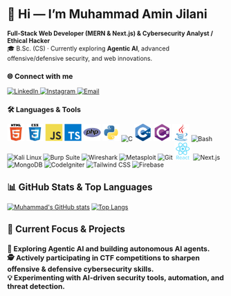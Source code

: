 # 👋 Hi — I’m Muhammad Amin Jilani

**Full-Stack Web Developer (MERN & Next.js) & Cybersecurity Analyst / Ethical Hacker**  
🎓 B.Sc. (CS) · Currently exploring **Agentic AI**, advanced offensive/defensive security, and web innovations.


<p>
</p>
<p></p>
<p></p>
<p></p>

<h3 align="left">🌐 Connect with me</h3>
<p align="left">
  <a href="https://linkedin.com/in/mdaminjilani" target="_blank">
    <img src="https://img.shields.io/badge/LinkedIn-0077B5?style=for-the-badge&logo=linkedin&logoColor=white" alt="LinkedIn"/>
  </a>
  <a href="https://instagram.com/_muhammadamin313" target="_blank">
    <img src="https://img.shields.io/badge/Instagram-E4405F?style=for-the-badge&logo=instagram&logoColor=white" alt="Instagram"/>
  </a>
  <a href="mailto:mdaminjilani313@gmail.com" target="_blank">
    <img src="https://img.shields.io/badge/Email-D14836?style=for-the-badge&logo=gmail&logoColor=white" alt="Email"/>
  </a>
</p>


<p></p>
<p></p>
<p></p>

<h3 align="left">🛠️ Languages & Tools</h3>

<p align="left">
  <img src="https://raw.githubusercontent.com/devicons/devicon/master/icons/html5/html5-original-wordmark.svg" alt="HTML5" width="40" height="40"/> 
  <img src="https://raw.githubusercontent.com/devicons/devicon/master/icons/css3/css3-original-wordmark.svg" alt="CSS3" width="40" height="40"/> 
  <img src="https://raw.githubusercontent.com/devicons/devicon/master/icons/javascript/javascript-original.svg" alt="JavaScript" width="40" height="40"/> 
  <img src="https://raw.githubusercontent.com/devicons/devicon/master/icons/typescript/typescript-original.svg" alt="TypeScript" width="40" height="40"/> 
  <img src="https://raw.githubusercontent.com/devicons/devicon/master/icons/php/php-original.svg" alt="PHP" width="40" height="40"/> 
  <img src="https://raw.githubusercontent.com/devicons/devicon/master/icons/python/python-original.svg" alt="Python" width="40" height="40"/> 
  <img src="https://cdn.worldvectorlogo.com/logos/c-1.svg" alt="C" width="40" height="40"/> 
  <img src="https://raw.githubusercontent.com/devicons/devicon/master/icons/cplusplus/cplusplus-original.svg" alt="C++" width="40" height="40"/> 
  <img src="https://raw.githubusercontent.com/devicons/devicon/master/icons/csharp/csharp-original.svg" alt="C#" width="40" height="40"/> 
  <img src="https://raw.githubusercontent.com/devicons/devicon/master/icons/java/java-original.svg" alt="Java" width="40" height="40"/> 
  <img src="https://cdn.worldvectorlogo.com/logos/bash-2.svg" alt="Bash" width="40" height="40"/> 

  
  <img src="https://cdn.worldvectorlogo.com/logos/kali-1.svg" alt="Kali Linux" width="60" height="60"/> 
  <img src="https://th.bing.com/th/id/OIP.2G_s9unih8IKXSI00hfedQAAAA?w=162&h=180&c=7&r=0&o=7&pid=1.7&rm=3" alt="Burp Suite" width="40" height="40"/> 
  <img src="https://th.bing.com/th/id/ODF.4bXTMJ7Y3pWeFd-qhCN_Og?w=32&h=32&qlt=90&pcl=fffffc&o=6&pid=1.2" alt="Wireshark" width="40" height="40"/> 
  <img src="https://dashboard.snapcraft.io/site_media/appmedia/2022/08/metasploit-framework-logo.svg.png" alt="Metasploit" width="40" height="40"/> 
  <img src="https://cdn.worldvectorlogo.com/logos/git-icon.svg" alt="Git" width="40" height="40"/> 
  <img src="https://raw.githubusercontent.com/devicons/devicon/master/icons/react/react-original-wordmark.svg" alt="React" width="40" height="40"/> 
  <img src="https://th.bing.com/th/id/ODF.MzoL3O4svOEyO-tUNCEcNA?w=32&h=32&qlt=90&pcl=fffffa&o=6&pid=1.2" alt="Next.js" width="40" height="40"/> 
  <img src="https://cdn.worldvectorlogo.com/logos/mongodb-icon-1-1.svg" alt="MongoDB" width="40" height="40"/> 
  <img src="https://cdn.worldvectorlogo.com/logos/codeigniter.svg" alt="CodeIgniter" width="40" height="40"/> 
  <img src="https://www.vectorlogo.zone/logos/tailwindcss/tailwindcss-icon.svg" alt="Tailwind CSS" width="40" height="40"/> 
  <img src="https://cdn.worldvectorlogo.com/logos/firebase-1.svg" alt="Firebase" width="40" height="40"/>
</p>

<p></p>
<p></p>
<p></p>


## 📊 GitHub Stats & Top Languages
[![Muhammad's GitHub stats](https://github-readme-stats.vercel.app/api?username=mdaminxf&show_icons=true&theme=dark&hide_border=true)](https://github.com/mdaminxf)
[![Top Langs](https://github-readme-stats.vercel.app/api/top-langs/?username=mdaminxf&layout=compact&theme=dark&hide_border=true&langs_count=8&card_width=450&card_height=2500)](https://github.com/mdaminxf)


<p></p>
<p></p>
<p></p>


<h2 align="left">📍 Current Focus & Projects</h3>

<h3 align="left">
  🚀 Exploring <strong>Agentic AI</strong> and building autonomous AI agents.<br/>
  🕵️ Actively participating in <strong>CTF competitions</strong> to sharpen offensive & defensive cybersecurity skills.<br/>
  💡 Experimenting with AI-driven security tools, automation, and threat detection.
</h3>

<p></p>
<p></p>
